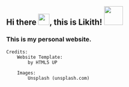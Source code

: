 ## Hi there <img src="https://raw.githubusercontent.com/MartinHeinz/MartinHeinz/master/wave.gif" width="30px">, this is Likith! <img src="https://media.giphy.com/media/mGcNjsfWAjY5AEZNw6/giphy.gif" width="50"></h2>

### This is my personal website.


```
Credits:
	Website Template:
		by HTML5 UP

	Images:
		Unsplash (unsplash.com)  
```
